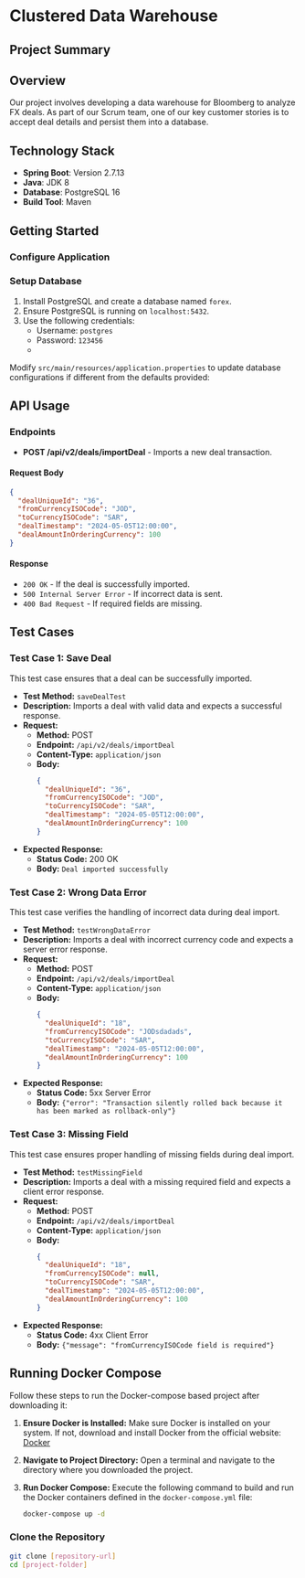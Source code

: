 # Clustered Data Warehouse

## Project Summary
## Overview

Our project involves developing a data warehouse for Bloomberg to analyze FX deals. As part of our Scrum team, one of our key customer stories is to accept deal details and persist them into a database.

## Technology Stack

- **Spring Boot**: Version 2.7.13
- **Java**: JDK 8
- **Database**: PostgreSQL 16
- **Build Tool**: Maven

## Getting Started
### Configure Application

### Setup Database

1. Install PostgreSQL and create a database named `forex`.
2. Ensure PostgreSQL is running on `localhost:5432`.
3. Use the following credentials:
    - Username: `postgres`
    - Password: `123456`
    - 
Modify `src/main/resources/application.properties` to update database configurations if different from the defaults provided:


## API Usage

### Endpoints

- **POST /api/v2/deals/importDeal** - Imports a new deal transaction.

#### Request Body

```json
{
  "dealUniqueId": "36",
  "fromCurrencyISOCode": "JOD",
  "toCurrencyISOCode": "SAR",
  "dealTimestamp": "2024-05-05T12:00:00",
  "dealAmountInOrderingCurrency": 100
} 
```
#### Response

- `200 OK` - If the deal is successfully imported.
- `500 Internal Server Error` - If incorrect data is sent.
- `400 Bad Request` - If required fields are missing.


## Test Cases

### Test Case 1: Save Deal

This test case ensures that a deal can be successfully imported.

- **Test Method:** `saveDealTest`
- **Description:** Imports a deal with valid data and expects a successful response.
- **Request:**
   - **Method:** POST
   - **Endpoint:** `/api/v2/deals/importDeal`
   - **Content-Type:** `application/json`
   - **Body:**
     ```json
     {
       "dealUniqueId": "36",
       "fromCurrencyISOCode": "JOD",
       "toCurrencyISOCode": "SAR",
       "dealTimestamp": "2024-05-05T12:00:00",
       "dealAmountInOrderingCurrency": 100
     }
     ```
- **Expected Response:**
   - **Status Code:** 200 OK
   - **Body:** `Deal imported successfully`

### Test Case 2: Wrong Data Error

This test case verifies the handling of incorrect data during deal import.

- **Test Method:** `testWrongDataError`
- **Description:** Imports a deal with incorrect currency code and expects a server error response.
- **Request:**
   - **Method:** POST
   - **Endpoint:** `/api/v2/deals/importDeal`
   - **Content-Type:** `application/json`
   - **Body:**
     ```json
     {
       "dealUniqueId": "18",
       "fromCurrencyISOCode": "JODsdadads",
       "toCurrencyISOCode": "SAR",
       "dealTimestamp": "2024-05-05T12:00:00",
       "dealAmountInOrderingCurrency": 100
     }
     ```
- **Expected Response:**
   - **Status Code:** 5xx Server Error
   - **Body:** `{"error": "Transaction silently rolled back because it has been marked as rollback-only"}`

### Test Case 3: Missing Field

This test case ensures proper handling of missing fields during deal import.

- **Test Method:** `testMissingField`
- **Description:** Imports a deal with a missing required field and expects a client error response.
- **Request:**
   - **Method:** POST
   - **Endpoint:** `/api/v2/deals/importDeal`
   - **Content-Type:** `application/json`
   - **Body:**
     ```json
     {
       "dealUniqueId": "18",
       "fromCurrencyISOCode": null,
       "toCurrencyISOCode": "SAR",
       "dealTimestamp": "2024-05-05T12:00:00",
       "dealAmountInOrderingCurrency": 100
     }
     ```
- **Expected Response:**
   - **Status Code:** 4xx Client Error
   - **Body:** `{"message": "fromCurrencyISOCode field is required"}`

## Running Docker Compose

Follow these steps to run the Docker-compose based project after downloading it:

1. **Ensure Docker is Installed:**
   Make sure Docker is installed on your system. If not, download and install Docker from the official website: [Docker](https://www.docker.com/get-started)

2. **Navigate to Project Directory:**
   Open a terminal and navigate to the directory where you downloaded the project.

3. **Run Docker Compose:**
   Execute the following command to build and run the Docker containers defined in the `docker-compose.yml` file:
   ```bash
   docker-compose up -d
### Clone the Repository

```bash
git clone [repository-url]
cd [project-folder]
